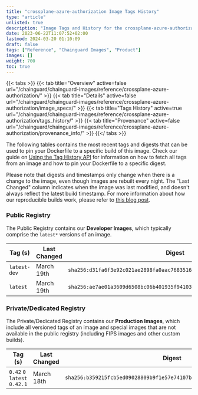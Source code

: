 ```yaml
---
title: "crossplane-azure-authorization Image Tags History"
type: "article"
unlisted: true
description: "Image Tags and History for the crossplane-azure-authorization Chainguard Image"
date: 2023-06-22T11:07:52+02:00
lastmod: 2024-03-20 01:10:09
draft: false
tags: ["Reference", "Chainguard Images", "Product"]
images: []
weight: 700
toc: true
---
```


{{< tabs >}}
{{< tab title="Overview" active=false url="/chainguard/chainguard-images/reference/crossplane-azure-authorization/" >}}
{{< tab title="Details" active=false url="/chainguard/chainguard-images/reference/crossplane-azure-authorization/image_specs/" >}}
{{< tab title="Tags History" active=true url="/chainguard/chainguard-images/reference/crossplane-azure-authorization/tags_history/" >}}
{{< tab title="Provenance" active=false url="/chainguard/chainguard-images/reference/crossplane-azure-authorization/provenance_info/" >}}
{{</ tabs >}}

The following tables contains the most recent tags and digests that can be used to pin your Dockerfile to a specific build of this image. Check our guide on [Using the Tag History API](/chainguard/chainguard-images/using-the-tag-history-api/) for information on how to fetch all tags from an image and how to pin your Dockerfile to a specific digest.

Please note that digests and timestamps only change when there is a change to the image, even though images are rebuilt every night. The "Last Changed" column indicates when the image was last modified, and doesn't always reflect the latest build timestamp. For more information about how our reproducible builds work, please refer to [this blog post](https://www.chainguard.dev/unchained/reproducing-chainguards-reproducible-image-builds).

### Public Registry
The Public Registry contains our **Developer Images**, which typically comprise the `latest*` versions of an image.

| Tag (s)       | Last Changed | Digest                                                                    |
|---------------|--------------|---------------------------------------------------------------------------|
|  `latest-dev` | March 19th   | `sha256:d31fa6f3e92c021ae2898fa0aac768351616d26fbc8581a409b84a6eb70b6507` |
|  `latest`     | March 19th   | `sha256:ae7ae01a3609d6508bc06b401935f94103107641eb0695d03ef12112094e716e` |


### Private/Dedicated Registry
The Private/Dedicated Registry contains our **Production Images**, which include all versioned tags of an image and special images that are not available in the public registry (including FIPS images and other custom builds).

| Tag (s)                       | Last Changed | Digest                                                                    |
|-------------------------------|--------------|---------------------------------------------------------------------------|
|  `0.42` `0` `latest` `0.42.1` | March 18th   | `sha256:b359215fcb5ed09028809b9f1e57e74107baa887ab98416ee22431751d7b4f88` |

